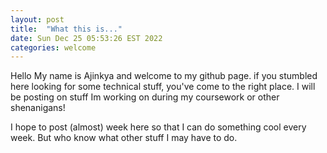 ```yaml
---
layout: post
title:  "What this is..."
date: Sun Dec 25 05:53:26 EST 2022
categories: welcome
---
```

Hello My name is Ajinkya and welcome to my github page. if you stumbled here looking for some technical stuff, you've come to the right place. I will be posting on stuff Im working on during my coursework or other shenanigans!

I hope to post (almost) week here so that I can do something cool every week. But who know what other stuff I may have to do.